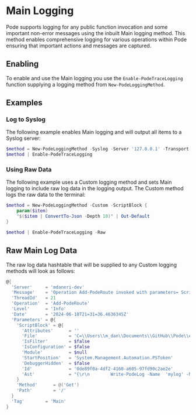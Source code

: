 
# Main Logging

Pode supports logging for any public function invocation and some important non-error messages using the inbuilt Main logging method. This method enables comprehensive logging for various operations within Pode ensuring that important actions and messages are captured.

## Enabling

To enable and use the Main logging you use the `Enable-PodeTraceLogging` function supplying a logging method from `New-PodeLoggingMethod`.

## Examples

### Log to Syslog

The following example enables Main logging and will output all items to a Syslog server:

```powershell
$method = New-PodeLoggingMethod -Syslog -Server '127.0.0.1' -Transport 'UDP'
$method | Enable-PodeTraceLogging
```

### Using Raw Data

The following example uses a Custom logging method and sets Main logging to include raw log data in the logging output. The Custom method logs the raw data to the terminal:

```powershell
$method = New-PodeLoggingMethod -Custom -ScriptBlock {
    param($item)
    "$($item | ConvertTo-Json -Depth 10)" | Out-Default
}

$method | Enable-PodeTraceLogging -Raw
```

## Raw Main Log Data

The raw log data hashtable that will be supplied to any Custom logging methods will look as follows:

```powershell
@{
  'Server'     = 'mdaneri-dev'
  'Message'    = 'Operation Add-PodeRoute invoked with parameters= ScriptBlock=<ScriptBlock> Method=Get Path=/'
  'ThreadId'   = 21
  'Operation'  = 'Add-PodeRoute'
  'Level'      = 'Info'
  'Date'       = '2024-06-18T21=31=36.4636345Z'
  'Parameters' = @{
    'ScriptBlock' = @{
      'Attributes'      = ''
      'File'            = 'C=\\Users\\m_dan\\Documents\\GitHub\\Pode\\examples\\logging.ps1'
      'IsFilter'        = $false
      'IsConfiguration' = $false
      'Module'          = $null
      'StartPosition'   = 'System.Management.Automation.PSToken'
      'DebuggerHidden'  = $false
      'Id'              = '0de89f0a-4df2-4160-a605-97fd90c2ae2e'
      'Ast'             = "{\r\n        Write-PodeLog -Name  'mylog' -Message 'Something' -Level 'Info'\r\n  }"
    }
    'Method'      = @('Get')
    'Path'        = '/'
  }
  'Tag'        = 'Main'
}
```
